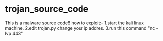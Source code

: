 # trojan_source_code
This is a malware source code!!
how to exploit:-
      1.start the kali linux machine.
      2.edit trojan.py change your ip addres.
      3.run this command "nc -lvp 443"

